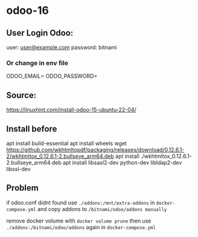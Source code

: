 # odoo-16

## User Login Odoo:
user: user@example.com
password: bitnami

### Or change in env file 
ODOO_EMAIL=<email>
ODOO_PASSWORD=<passowrd>

## Source:
https://linuxhint.com/install-odoo-15-ubuntu-22-04/

## Install before
apt install build-essential
apt install wheels
wget https://github.com/wkhtmltopdf/packaging/releases/download/0.12.6.1-2/wkhtmltox_0.12.6.1-2.bullseye_arm64.deb
apt install ./wkhtmltox_0.12.6.1-2.bullseye_arm64.deb
apt install libsasl2-dev python-dev libldap2-dev libssl-dev

## Problem
if odoo.conf didnt found
use `./addons:/mnt/extra-addons` in `docker-compose.yml` and copy addons to `/bitnami/odoo/addons manually`

remove docker volume with `docker volume prune`
then use `./addons:/bitnami/odoo/addons` again in `docker-compose.yml`
